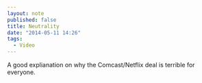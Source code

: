 ```yaml
---
layout: note
published: false
title: Neutrality
date: "2014-05-11 14:26"
tags: 
  - Video
---
```


A good explianation on why the Comcast/Netflix deal is terrible for everyone.
